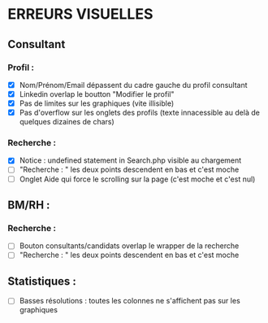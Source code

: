 # ERREURS VISUELLES
## Consultant
### Profil :
- [x] Nom/Prénom/Email dépassent du cadre gauche du profil consultant
- [x] Linkedin overlap le boutton "Modifier le profil"
- [x] Pas de limites sur les graphiques (vite illisible)
- [x] Pas d'overflow sur les onglets des profils (texte innacessible au delà de quelques dizaines de chars)
### Recherche : 
- [x] Notice : undefined statement in Search.php visible au chargement
- [ ] "Recherche : " les deux points descendent en bas et c'est moche
- [ ] Onglet Aide qui force le scrolling sur la page (c'est moche et c'est nul)
## BM/RH :
###  Recherche : 
- [ ] Bouton consultants/candidats overlap le wrapper de la recherche
- [ ] "Recherche : " les deux points descendent en bas et c'est moche
## Statistiques : 
- [ ] Basses résolutions : toutes les colonnes ne s'affichent pas sur les graphiques
